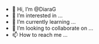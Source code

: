 - 👋 Hi, I’m @DiaraG
- 👀 I’m interested in ...
- 🌱 I’m currently learning ...
- 💞️ I’m looking to collaborate on ...
- 📫 How to reach me ...

<!---
DiaraG/DiaraG is a ✨ special ✨ repository because its `README.md` (this file) appears on your GitHub profile.
You can click the Preview link to take a look at your changes.
--->
